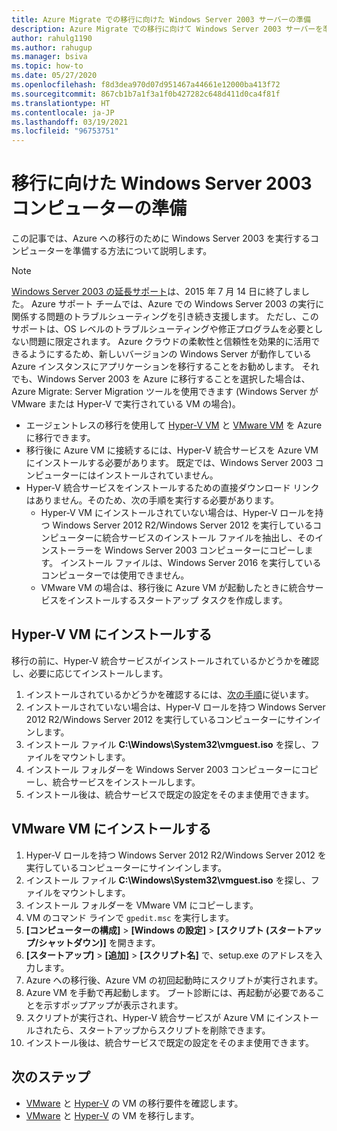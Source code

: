 ```yaml
---
title: Azure Migrate での移行に向けた Windows Server 2003 サーバーの準備
description: Azure Migrate での移行に向けて Windows Server 2003 サーバーを準備する方法について説明します。
author: rahulg1190
ms.author: rahugup
ms.manager: bsiva
ms.topic: how-to
ms.date: 05/27/2020
ms.openlocfilehash: f8d3dea970d07d951467a44661e12000ba413f72
ms.sourcegitcommit: 867cb1b7a1f3a1f0b427282c648d411d0ca4f81f
ms.translationtype: HT
ms.contentlocale: ja-JP
ms.lasthandoff: 03/19/2021
ms.locfileid: "96753751"
---
```

# <a name="prepare-windows-server-2003-machines-for-migration"></a>移行に向けた Windows Server 2003 コンピューターの準備

この記事では、Azure への移行のために Windows Server 2003 を実行するコンピューターを準備する方法について説明します。 


> [!NOTE]
> [Windows Server 2003 の延長サポート](/troubleshoot/azure/virtual-machines/run-win-server-2003#microsoft-windows-server-2003-end-of-support)は、2015 年 7 月 14 日に終了しました。  Azure サポート チームでは、Azure での Windows Server 2003 の実行に関係する問題のトラブルシューティングを引き続き支援します。 ただし、このサポートは、OS レベルのトラブルシューティングや修正プログラムを必要としない問題に限定されます。 Azure クラウドの柔軟性と信頼性を効果的に活用できるようにするため、新しいバージョンの Windows Server が動作している Azure インスタンスにアプリケーションを移行することをお勧めします。 それでも、Windows Server 2003 を Azure に移行することを選択した場合は、Azure Migrate: Server Migration ツールを使用できます (Windows Server が VMware または Hyper-V で実行されている VM の場合)。


- エージェントレスの移行を使用して [Hyper-V VM](tutorial-migrate-hyper-v.md) と [VMware VM](tutorial-migrate-vmware.md) を Azure に移行できます。
- 移行後に Azure VM に接続するには、Hyper-V 統合サービスを Azure VM にインストールする必要があります。 既定では、Windows Server 2003 コンピューターにはインストールされていません。
- Hyper-V 統合サービスをインストールするための直接ダウンロード リンクはありません。そのため、次の手順を実行する必要があります。
    - Hyper-V VM にインストールされていない場合は、Hyper-V ロールを持つ Windows Server 2012 R2/Windows Server 2012 を実行しているコンピューターに統合サービスのインストール ファイルを抽出し、そのインストーラーを Windows Server 2003 コンピューターにコピーします。 インストール ファイルは、Windows Server 2016 を実行しているコンピューターでは使用できません。
    - VMware VM の場合は、移行後に Azure VM が起動したときに統合サービスをインストールするスタートアップ タスクを作成します。


## <a name="install-on-hyper-v-vms"></a>Hyper-V VM にインストールする

移行の前に、Hyper-V 統合サービスがインストールされているかどうかを確認し、必要に応じてインストールします。

1. インストールされているかどうかを確認するには、[次の手順](/windows-server/virtualization/hyper-v/manage/manage-hyper-v-integration-services#turn-an-integration-service-on-or-off-using-hyper-v-manager)に従います。
2. インストールされていない場合は、Hyper-V ロールを持つ Windows Server 2012 R2/Windows Server 2012 を実行しているコンピューターにサインインします。
3. インストール ファイル **C:\Windows\System32\vmguest.iso** を探し、ファイルをマウントします。
2. インストール フォルダーを Windows Server 2003 コンピューターにコピーし、統合サービスをインストールします。
4. インストール後は、統合サービスで既定の設定をそのまま使用できます。 

## <a name="install-on-vmware-vms"></a>VMware VM にインストールする

1. Hyper-V ロールを持つ Windows Server 2012 R2/Windows Server 2012 を実行しているコンピューターにサインインします。
2. インストール ファイル **C:\Windows\System32\vmguest.iso** を探し、ファイルをマウントします。
3. インストール フォルダーを VMware VM にコピーします。
4. VM のコマンド ラインで ```gpedit.msc``` を実行します。
5. **[コンピューターの構成]**  >  **[Windows の設定]**  >  **[スクリプト (スタートアップ/シャットダウン)]** を開きます。
6. **[スタートアップ]**  >  **[追加]**  >  **[スクリプト名]** で、setup.exe のアドレスを入力します。
7. Azure への移行後、Azure VM の初回起動時にスクリプトが実行されます。
8. Azure VM を手動で再起動します。 ブート診断には、再起動が必要であることを示すポップアップが表示されます。
9. スクリプトが実行され、Hyper-V 統合サービスが Azure VM にインストールされたら、スタートアップからスクリプトを削除できます。
10. インストール後は、統合サービスで既定の設定をそのまま使用できます。 

## <a name="next-steps"></a>次のステップ

- [VMware](migrate-support-matrix-vmware-migration.md) と [Hyper-V](migrate-support-matrix-hyper-v-migration.md) の VM の移行要件を確認します。
- [VMware](server-migrate-overview.md) と [Hyper-V](tutorial-migrate-hyper-v.md) の VM を移行します。
